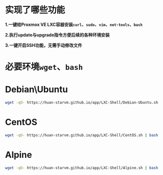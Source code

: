 # 实现了哪些功能

**1.一键给Proxmox VE LXC容器安装`curl`、`sudo`、`vim`、`net-tools`、`bash`**

**2.执行update与upgrade指令方便后续的各种环境安装**

**3.一键开启SSH功能，无需手动修改文件**

# 必要环境`wget`、`bash`

# Debian\Ubuntu
```bash
wget -qO- https://huan-starvm.github.io/app/LXC-Shell/Debian-Ubuntu.sh | bash
```
# CentOS
```bash
wget -qO- https://huan-starvm.github.io/app/LXC-Shell/CentOS.sh | bash
```
# Alpine
```bash
wget -qO- https://huan-starvm.github.io/app/LXC-Shell/Alpine.sh | bash
```
